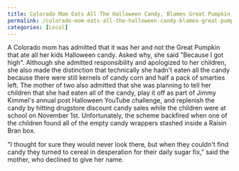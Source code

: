 ```yaml
---
title: Colorado Mom Eats All The Halloween Candy, Blames Great Pumpkin
permalink: /colorado-mom-eats-all-the-halloween-candy-blames-great-pumpkin/
categories: [Local]
---
```

A Colorado mom has admitted that it was her and not the Great Pumpkin that ate all her kids Halloween candy. Asked why, she said "Because I got high". Although she admitted responsibility and apologized to her children, she also made the distinction that technically she hadn't eaten all the candy because there were still kernels of candy corn and half a pack of smarties left. The mother of two also admitted that she was planning to tell her children that she had eaten all of the candy, play it off as part of Jimmy Kimmel's annual post Halloween YouTube challenge, and replenish the candy by hitting drugstore discount candy sales while the children were at school on November 1st. Unfortunately, the scheme backfired when one of the children found all of the empty candy wrappers stashed inside a Raisin Bran box.

"I thought for sure they would never look there, but when they couldn't find candy they turned to cereal in desperation for their daily sugar fix," said the mother, who declined to give her name.
